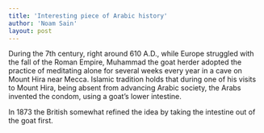 ```yaml
---
title: 'Interesting piece of Arabic history'
author: 'Noam Sain'
layout: post
---
```


During the 7th century, right around 610 A.D., while Europe struggled with the fall of the Roman Empire, Muhammad the goat herder adopted the practice of meditating alone for several weeks every year in a cave on Mount Hira near Mecca. Islamic tradition holds that during one of his visits to Mount Hira, being absent from advancing Arabic society, the Arabs invented the condom, using a goat’s lower intestine.  
  
In 1873 the British somewhat refined the idea by taking the intestine out of the goat first.
